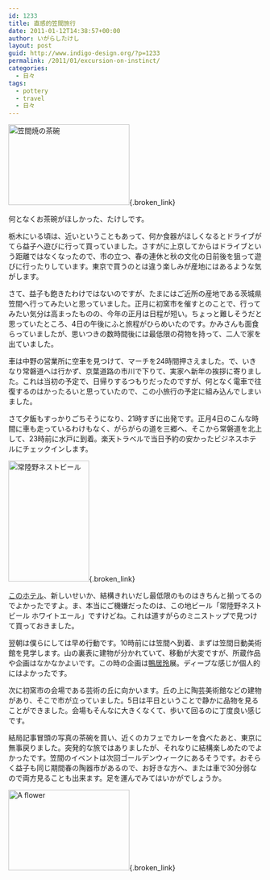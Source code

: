 ```yaml
---
id: 1233
title: 直感的笠間旅行
date: 2011-01-12T14:38:57+00:00
author: いがらしたけし
layout: post
guid: http://www.indigo-design.org/?p=1233
permalink: /2011/01/excursion-on-instinct/
categories:
  - 日々
tags:
  - pottery
  - travel
  - 日々
---
```

[<img src="http://art23.photozou.jp/pub/767/120767/photo/64003157.jpg" alt="笠間焼の茶碗" width="240" height="160" />](http://photozou.jp/photo/show/120767/64003157){.broken_link}

何となくお茶碗がほしかった、たけしです。

栃木にいる頃は、近いということもあって、何か食器がほしくなるとドライブがてら益子へ遊びに行って買っていました。さすがに上京してからはドライブという距離ではなくなったので、市の立つ、春の連休と秋の文化の日前後を狙って遊びに行ったりしています。東京で買うのとは違う楽しみが産地にはあるような気がします。

さて、益子も飽きたわけではないのですが、たまにはご近所の産地である茨城県笠間へ行ってみたいと思っていました。正月に初窯市を催すとのことで、行ってみたい気分は高まったものの、今年の正月は日程が短い。ちょっと難しそうだと思っていたところ、4日の午後にふと旅程がひらめいたのです。かみさんも面食らっていましたが、思いつきの数時間後には最低限の荷物を持って、二人で家を出ていました。
  
<!--more-->


  
車は中野の営業所に空車を見つけて、マーチを24時間押さえました。で、いきなり常磐道へは行かず、京葉道路の市川で下りて、実家へ新年の挨拶に寄りました。これは当初の予定で、日帰りするつもりだったのですが、何となく電車で往復するのはかったるいと思っていたので、この小旅行の予定に組み込んでしまいました。

さて夕飯もすっかりごちそうになり、21時すぎに出発です。正月4日のこんな時間に車も走っているわけもなく、がらがらの道を三郷へ、そこから常磐道を北上して、23時前に水戸に到着。楽天トラベルで当日予約の安かったビジネスホテルにチェックインします。

[<img src="http://art27.photozou.jp/pub/767/120767/photo/64003124.jpg" alt="常陸野ネストビール" width="160" height="240" />](http://photozou.jp/photo/show/120767/64003124){.broken_link}

[このホテル](http://travel.rakuten.co.jp/HOTEL/44177/44177.html)、新しいせいか、結構きれいだし最低限のものはきちんと揃ってるのでよかったですよ。ま、本当にご機嫌だったのは、この地ビール「常陸野ネストビール ホワイトエール」ですけどね。これは道すがらのミニストップで見つけて買っておきました。

翌朝は僕らにしては早め行動です。10時前には笠間へ到着、まずは笠間日動美術館を見学します。山の裏表に建物が分かれていて、移動が大変ですが、所蔵作品や企画はなかなかよいです。この時の企画は[鴨居玲](http://www.google.co.jp/search?sourceid=chrome&ie=UTF-8&q=%E9%B4%A8%E5%B1%85%E7%8E%B2)展。ディープな感じが個人的にはよかったです。

次に初窯市の会場である芸術の丘に向かいます。丘の上に陶芸美術館などの建物があり、そこで市が立っていました。5日は平日ということで静かに品物を見ることができました。会場もそんなに大きくなくて、歩いて回るのに丁度良い感じです。

結局記事冒頭の写真の茶碗を買い、近くのカフェでカレーを食べたあと、東京に無事戻りました。突発的な旅ではありましたが、それなりに結構楽しめたのでよかったです。笠間のイベントは次回ゴールデンウィークにあるそうです。おそらく益子も同じ期間春の陶器市があるので、お好きな方へ、または車で30分弱なので両方見ることも出来ます。足を運んでみてはいかがでしょうか。

[<img src="http://art40.photozou.jp/pub/767/120767/photo/64003143.jpg" alt="A flower" width="240" height="160" />](http://photozou.jp/photo/show/120767/64003143){.broken_link}
